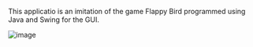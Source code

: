 This applicatio is an imitation of the game Flappy Bird programmed using Java and Swing for the GUI.

![image](https://user-images.githubusercontent.com/66841718/116959191-db425380-ac6a-11eb-9e73-b523dfded26d.png)
